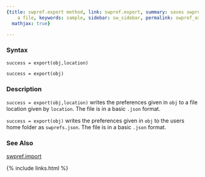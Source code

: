 ```yaml
---
{title: swpref.export method, link: swpref.export, summary: saves swpref object into
    a file, keywords: sample, sidebar: sw_sidebar, permalink: swpref_export, folder: swpref,
  mathjax: true}

---
```

 
### Syntax
 
`success = export(obj,location)`
 
`success = export(obj)`
 
### Description
 
`success = export(obj,location)` writes the preferences given in `obj` to
a file location given by `location`. The file is in a basic `.json`
format.
 
`success = export(obj)` writes the preferences given in `obj` to
the users home folder as `swprefs.json`. The file is in a basic `.json`
format.
 
### See Also
 
[swpref.import](swpref_import)
 

{% include links.html %}
